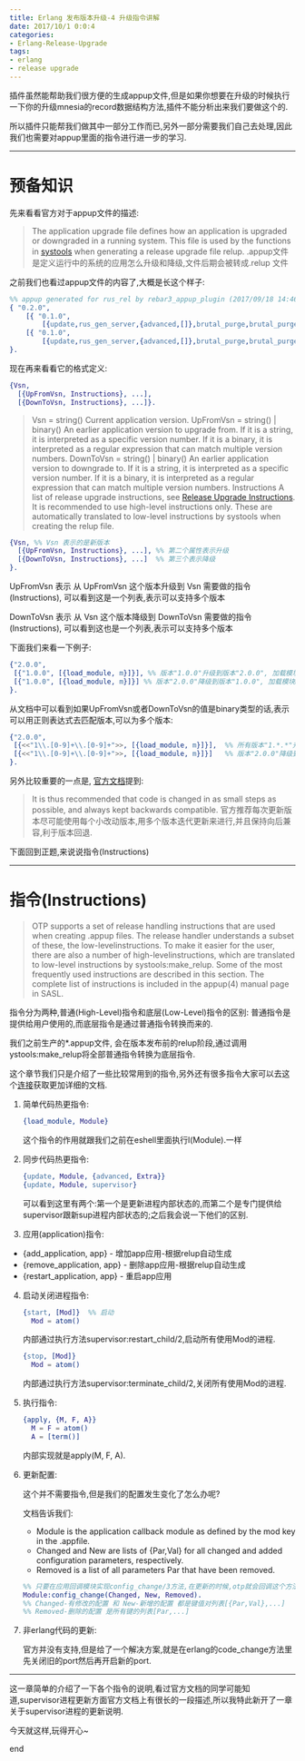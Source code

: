 ```yaml
---
title: Erlang 发布版本升级-4 升级指令讲解
date: 2017/10/1 0:0:4
categories:
- Erlang-Release-Upgrade
tags:
- erlang
- release upgrade
---
```


插件虽然能帮助我们很方便的生成appup文件,但是如果你想要在升级的时候执行一下你的升级mnesia的record数据结构方法,插件不能分析出来我们要做这个的.

所以插件只能帮我们做其中一部分工作而已,另外一部分需要我们自己去处理,因此我们也需要对appup里面的指令进行进一步的学习.

------

# 预备知识

先来看看官方对于appup文件的描述:

> The application upgrade file defines how an application is upgraded or downgraded in a running system.
> This file is used by the functions in [systools](http://erlang.org/doc/man/systools.html) when generating a release upgrade file relup.
> .appup文件是定义运行中的系统的应用怎么升级和降级,文件后期会被转成.relup 文件

之前我们也看过appup文件的内容了,大概是长这个样子:

```erlang
%% appup generated for rus_rel by rebar3_appup_plugin (2017/09/18 14:46:53)
{ "0.2.0",
    [{ "0.1.0",
        [{update,rus_gen_server,{advanced,[]},brutal_purge,brutal_purge,[]}] }],
    [{ "0.1.0",
        [{update,rus_gen_server,{advanced,[]},brutal_purge,brutal_purge,[]}] }]
}.
```

现在再来看看它的格式定义:

```erlang
{Vsn,
  [{UpFromVsn, Instructions}, ...],
  [{DownToVsn, Instructions}, ...]}.
```

> Vsn = string()
> Current application version.
> UpFromVsn = string() | binary()
> An earlier application version to upgrade from. If it is a string, it is interpreted as a specific version number. If it is a binary, it is interpreted as a regular expression that can match multiple version numbers.
> DownToVsn = string() | binary()
> An earlier application version to downgrade to. If it is a string, it is interpreted as a specific version number. If it is a binary, it is interpreted as a regular expression that can match multiple version numbers.
> Instructions
> A list of release upgrade instructions, see [Release Upgrade Instructions](http://erlang.org/doc/man/appup.html#Release%20Upgrade%20Instructions). It is recommended to use high-level instructions only. These are automatically translated to low-level instructions by systools when creating the relup file.

```erlang
{Vsn, %% Vsn 表示的是新版本
  [{UpFromVsn, Instructions}, ...], %% 第二个属性表示升级
  [{DownToVsn, Instructions}, ...]  %% 第三个表示降级
}.
```

UpFromVsn 表示 从 UpFromVsn 这个版本升级到 Vsn 需要做的指令(Instructions), 可以看到这是一个列表,表示可以支持多个版本

DownToVsn 表示 从 Vsn 这个版本降级到 DownToVsn 需要做的指令(Instructions), 可以看到这也是一个列表,表示可以支持多个版本

下面我们来看一下例子:

```erlang
{"2.0.0",
 [{"1.0.0", [{load_module, m}]}], %% 版本"1.0.0"升级到版本"2.0.0", 加载模块m
 [{"1.0.0", [{load_module, m}]}] %% 版本"2.0.0"降级到版本"1.0.0", 加载模块m
}.
```

从文档中可以看到如果UpFromVsn或者DownToVsn的值是binary类型的话,表示可以用正则表达式去匹配版本,可以为多个版本:

```erlang
{"2.0.0",
 [{<<"1\\.[0-9]+\\.[0-9]+">>, [{load_module, m}]}],  %% 所有版本"1.*.*"升级到版本"2.0.0", 加载模块m
 [{<<"1\\.[0-9]+\\.[0-9]+">>, [{load_module, m}]}]   %% 版本"2.0.0"降级到所有版本"1.*.*", 加载模块m
}.
```

另外比较重要的一点是, [官方文档](http://erlang.org/doc/design_principles/release_handling.html)提到:

> It is thus recommended that code is changed in as small steps as possible, and always kept backwards compatible. 官方推荐每次更新版本尽可能使用每个小改动版本,用多个版本迭代更新来进行,并且保持向后兼容,利于版本回退.

下面回到正题,来说说指令(Instructions)

------

# 指令(Instructions)

> OTP supports a set of release handling instructions that are used when creating .appup files. The release handler understands a subset of these, the low-levelinstructions. To make it easier for the user, there are also a number of high-levelinstructions, which are translated to low-level instructions by systools:make_relup.
> Some of the most frequently used instructions are described in this section. The complete list of instructions is included in the appup(4) manual page in SASL.

指令分为两种,普通(High-Level)指令和底层(Low-Level)指令的区别: 普通指令是提供给用户使用的,而底层指令是通过普通指令转换而来的.

我们之前生产的*.appup文件, 会在版本发布前的relup阶段,通过调用ystools:make_relup将全部普通指令转换为底层指令.

这个章节我们只是介绍了一些比较常用到的指令,另外还有很多指令大家可以去这个[连接](http://erlang.org/doc/man/appup.html)获取更加详细的文档.

1. 简单代码热更指令:

   ```erlang
   {load_module, Module}
   ```

   这个指令的作用就跟我们之前在eshell里面执行l(Module).一样


2. 同步代码热更指令:

   ```erlang
   {update, Module, {advanced, Extra}}
   {update, Module, supervisor}
   ```

   可以看到这里有两个:第一个是更新进程内部状态的,而第二个是专门提供给supervisor跟新sup进程内部状态的;之后我会说一下他们的区别.


3. 应用(application)指令:

- {add_application, app} - 增加app应用-根据relup自动生成
- {remove_application, app} - 删除app应用-根据relup自动生成
- {restart_application, app} - 重启app应用

4. 启动关闭进程指令:

   ```erlang
   {start, [Mod]}  %% 启动
     Mod = atom()
   ```

   内部通过执行方法supervisor:restart_child/2,启动所有使用Mod的进程.

   ```erlang
   {stop, [Mod]}
     Mod = atom()
   ```

   内部通过执行方法supervisor:terminate_child/2,关闭所有使用Mod的进程.


5. 执行指令:

   ```erlang
   {apply, {M, F, A}}
     M = F = atom()
     A = [term()]
   ```

   内部实现就是apply(M, F, A).


6. 更新配置:

   这个并不需要指令,但是我们的配置发生变化了怎么办呢?

   文档告诉我们:

   * Module is the application callback module as defined by the mod key in the .appfile.
   * Changed and New are lists of {Par,Val} for all changed and added configuration parameters, respectively.
   * Removed is a list of all parameters Par that have been removed.

   ```erlang
   %% 只要在应用回调模块实现config_change/3方法,在更新的时候,otp就会回调这个方法
   Module:config_change(Changed, New, Removed).
   %% Changed-有修改的配置 和 New-新增的配置 都是键值对列表[{Par,Val},...]
   %% Removed-删除的配置 是所有键的列表[Par,...]
   ```


7. 非erlang代码的更新:

   官方并没有支持,但是给了一个解决方案,就是在erlang的code_change方法里先关闭旧的port然后再开启新的port.

------

这一章简单的介绍了一下各个指令的说明,看过官方文档的同学可能知道,supervisor进程更新方面官方文档上有很长的一段描述,所以我特此新开了一章关于supervisor进程的更新说明.

今天就这样,玩得开心~

end
